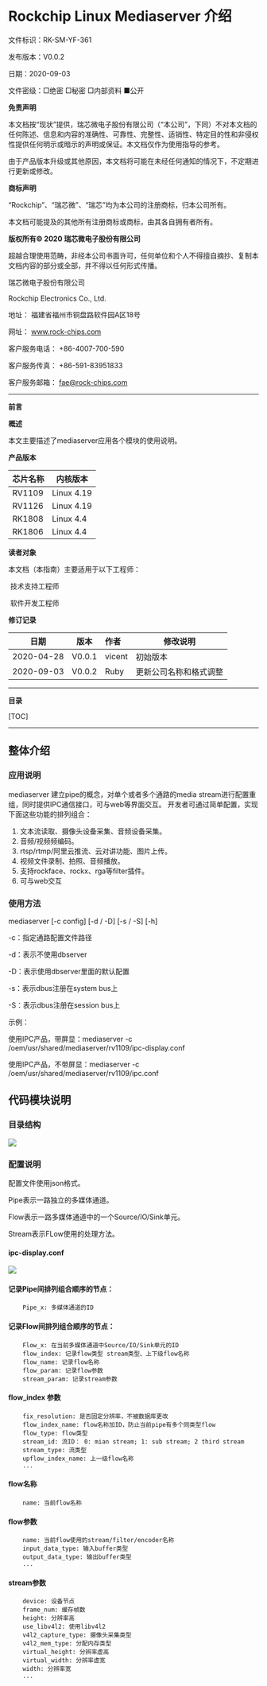 # Rockchip Linux Mediaserver 介绍

文件标识：RK-SM-YF-361

发布版本：V0.0.2

日期：2020-09-03

文件密级：□绝密   □秘密   □内部资料   ■公开

**免责声明**

本文档按“现状”提供，瑞芯微电子股份有限公司（“本公司”，下同）不对本文档的任何陈述、信息和内容的准确性、可靠性、完整性、适销性、特定目的性和非侵权性提供任何明示或暗示的声明或保证。本文档仅作为使用指导的参考。

由于产品版本升级或其他原因，本文档将可能在未经任何通知的情况下，不定期进行更新或修改。

**商标声明**

“Rockchip”、“瑞芯微”、“瑞芯”均为本公司的注册商标，归本公司所有。

本文档可能提及的其他所有注册商标或商标，由其各自拥有者所有。

**版权所有© 2020 瑞芯微电子股份有限公司**

超越合理使用范畴，非经本公司书面许可，任何单位和个人不得擅自摘抄、复制本文档内容的部分或全部，并不得以任何形式传播。

瑞芯微电子股份有限公司

Rockchip Electronics Co., Ltd.

地址：     福建省福州市铜盘路软件园A区18号

网址：     www.rock-chips.com

客户服务电话： +86-4007-700-590

客户服务传真： +86-591-83951833

客户服务邮箱： fae@rock-chips.com

---

**前言**

 **概述**

 本文主要描述了mediaserver应用各个模块的使用说明。

**产品版本**

| **芯片名称** | **内核版本** |
| ------------ | ------------ |
| RV1109       | Linux 4.19   |
| RV1126       | Linux 4.19   |
| RK1808       | Linux 4.4    |
| RK1806       | Linux 4.4    |

**读者对象**

本文档（本指南）主要适用于以下工程师：

​        技术支持工程师

​        软件开发工程师

 **修订记录**

| **日期**   | **版本** | **作者** | **修改说明**           |
| ---------- | -------- | :------- | ---------------------- |
| 2020-04-28 | V0.0.1   | vicent   | 初始版本               |
| 2020-09-03 | V0.0.2   | Ruby     | 更新公司名称和格式调整 |

---

**目录**

[TOC]

---

## 整体介绍

### 应用说明

mediaserver 建立pipe的概念，对单个或者多个通路的media stream进行配置重组，同时提供IPC通信接口，可与web等界面交互。
开发者可通过简单配置，实现下面这些功能的排列组合：

1. 文本流读取、摄像头设备采集、音频设备采集。
2. 音频/视频频编码。
3. rtsp/rtmp/阿里云推流、云对讲功能、图片上传。
4. 视频文件录制、拍照、音频播放。
5. 支持rockface、rockx、rga等filter插件。
6. 可与web交互

### 使用方法

mediaserver [-c config] [-d / -D] [-s / -S] [-h]

-c：指定通路配置文件路径

-d：表示不使用dbserver

-D：表示使用dbserver里面的默认配置

-s：表示dbus注册在system bus上

-S：表示dbus注册在session bus上

示例：

使用IPC产品，带屏显：mediaserver -c /oem/usr/shared/mediaserver/rv1109/ipc-display.conf

使用IPC产品，不带屏显：mediaserver -c /oem/usr/shared/mediaserver/rv1109/ipc.conf

## 代码模块说明

### 目录结构

![](resources/mediaserver_dir.png)

### 配置说明

   配置文件使用json格式。

   Pipe表示一路独立的多媒体通道。

   Flow表示一路多媒体通道中的一个Source/IO/Sink单元。

   Stream表示FLow使用的处理方法。

#### ipc-display.conf

![](resources/ipc_dispay.png)

#### 记录Pipe间排列组合顺序的节点：

```
    Pipe_x: 多媒体通道的ID
```

#### 记录Flow间排列组合顺序的节点：

```
    Flow_x: 在当前多媒体通道中Source/IO/Sink单元的ID
    flow_index: 记录flow类型 stream类型、上下级flow名称
    flow_name: 记录flow名称
    flow_param: 记录flow参数
    stream_param: 记录stream参数
```

#### flow_index 参数

```
    fix_resolution: 是否固定分辨率，不被数据库更改
    flow_index_name: flow名称加ID，防止当前pipe有多个同类型flow
    flow_type: flow类型
    stream_id: 流ID： 0: mian stream; 1: sub stream; 2 third stream
    stream_type: 流类型
    upflow_index_name: 上一级flow名称
    ...
```

#### flow名称

```
    name: 当前flow名称
```

#### flow参数

```
    name: 当前flow使用的stream/filter/encoder名称
    input_data_type: 输入buffer类型
    output_data_type: 输出buffer类型
    ...
```

#### stream参数

```
    device: 设备节点
    frame_num: 缓存帧数
    height: 分辨率高
    use_libv4l2: 使用libv4l2
    v4l2_capture_type: 摄像头采集类型
    v4l2_mem_type: 分配内存类型
    virtual_height: 分辨率虚高
    virtual_width: 分辨率虚宽
    width: 分辨率宽
    ...
```